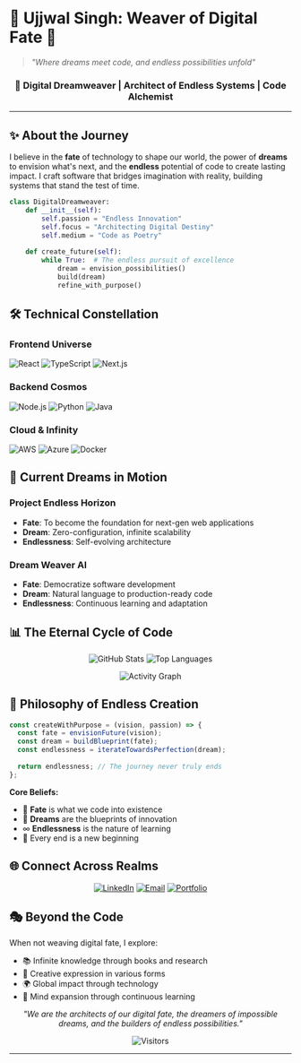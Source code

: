 # 🌌 Ujjwal Singh: Weaver of Digital Fate 🌌

> *"Where dreams meet code, and endless possibilities unfold"*

<div align="center">

### 🎯 **Digital Dreamweaver** | **Architect of Endless Systems** | **Code Alchemist**

</div>

---

## ✨ **About the Journey**

I believe in the **fate** of technology to shape our world, the power of **dreams** to envision what's next, and the **endless** potential of code to create lasting impact. I craft software that bridges imagination with reality, building systems that stand the test of time.

```python
class DigitalDreamweaver:
    def __init__(self):
        self.passion = "Endless Innovation"
        self.focus = "Architecting Digital Destiny"
        self.medium = "Code as Poetry"
    
    def create_future(self):
        while True:  # The endless pursuit of excellence
            dream = envision_possibilities()
            build(dream)
            refine_with_purpose()
```

## 🛠️ **Technical Constellation**

### **Frontend Universe**
![React](https://img.shields.io/badge/React-61DAFB?style=for-the-badge&logo=react&logoColor=black)
![TypeScript](https://img.shields.io/badge/TypeScript-3178C6?style=for-the-badge&logo=typescript&logoColor=white)
![Next.js](https://img.shields.io/badge/Next.js-000000?style=for-the-badge&logo=next.js&logoColor=white)

### **Backend Cosmos**
![Node.js](https://img.shields.io/badge/Node.js-339933?style=for-the-badge&logo=nodedotjs&logoColor=white)
![Python](https://img.shields.io/badge/Python-3776AB?style=for-the-badge&logo=python&logoColor=white)
![Java](https://img.shields.io/badge/Java-007396?style=for-the-badge&logo=java&logoColor=white)

### **Cloud & Infinity**
![AWS](https://img.shields.io/badge/AWS-232F3E?style=for-the-badge&logo=amazonaws&logoColor=white)
![Azure](https://img.shields.io/badge/Azure-0078D4?style=for-the-badge&logo=microsoftazure&logoColor=white)
![Docker](https://img.shields.io/badge/Docker-2496ED?style=for-the-badge&logo=docker&logoColor=white)

## 🌠 **Current Dreams in Motion**

### **Project Endless Horizon**
- **Fate**: To become the foundation for next-gen web applications
- **Dream**: Zero-configuration, infinite scalability  
- **Endlessness**: Self-evolving architecture

### **Dream Weaver AI**
- **Fate**: Democratize software development
- **Dream**: Natural language to production-ready code
- **Endlessness**: Continuous learning and adaptation

## 📊 **The Eternal Cycle of Code**

<div align="center">

![GitHub Stats](https://github-readme-stats.vercel.app/api?username=fallofpheonix&show_icons=true&theme=radical&hide_border=true)
![Top Languages](https://github-readme-stats.vercel.app/api/top-langs/?username=fallofpheonix&layout=compact&theme=radical&hide_border=true)

![Activity Graph](https://github-readme-activity-graph.vercel.app/graph?username=fallofpheonix&theme=react-dark&hide_border=true&area=true)

</div>

## 🌈 **Philosophy of Endless Creation**

```javascript
const createWithPurpose = (vision, passion) => {
  const fate = envisionFuture(vision);
  const dream = buildBlueprint(fate);
  const endlessness = iterateTowardsPerfection(dream);
  
  return endlessness; // The journey never truly ends
};
```

**Core Beliefs:**
- 🎯 **Fate** is what we code into existence
- 💫 **Dreams** are the blueprints of innovation  
- ∞ **Endlessness** is the nature of learning
- 🔄 Every end is a new beginning

## 🌐 **Connect Across Realms**

<div align="center">

[![LinkedIn](https://img.shields.io/badge/LinkedIn-Professional%20Destiny-0077B5?style=for-the-badge&logo=linkedin&logoColor=white)](https://linkedin.com/in/yourprofile)
[![Email](https://img.shields.io/badge/Email-Digital%20Scrolls-D14836?style=for-the-badge&logo=gmail&logoColor=white)](mailto:your.email@domain.com)
[![Portfolio](https://img.shields.io/badge/Portfolio-Dream%20Gallery-FF7139?style=for-the-badge&logo=firefox&logoColor=white)](https://yourportfolio.com)

</div>

## 🎭 **Beyond the Code**

When not weaving digital fate, I explore:
- 📚 Infinite knowledge through books and research
- 🎨 Creative expression in various forms  
- 🌍 Global impact through technology
- 🧠 Mind expansion through continuous learning

<div align="center">

*"We are the architects of our digital fate, the dreamers of impossible dreams, and the builders of endless possibilities."*

![Visitors](https://komarev.com/ghpvc/?username=fallofpheonix&color=blueviolet&style=flat-square&label=Celestial+Visitors)

</div>

---
